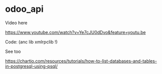 # odoo_api

Video here

https://www.youtube.com/watch?v=Ye7cJU0dDvo&feature=youtu.be

Code: (anc lib xmlrpclib !)



See too 

https://chartio.com/resources/tutorials/how-to-list-databases-and-tables-in-postgresql-using-psql/

